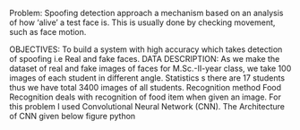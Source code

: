 Problem:
Spoofing detection approach a mechanism based on an analysis of how ‘alive’ a test face is. This is usually done by checking  movement, such as face motion.
 			
OBJECTIVES:
           To build a system with high accuracy which takes detection of  spoofing i.e Real and fake faces.
DATA DESCRIPTION:
               As we make the dataset of  real and fake images of faces for M.Sc.-II-year class, we take 100 images of each student in different angle. Statistics s there are 17 students thus we have total 3400 images of all students. 
Recognition method
Food Recognition deals with recognition of food item when given an image. For this problem I used Convolutional Neural Network (CNN). The Architecture of CNN given below figure python

